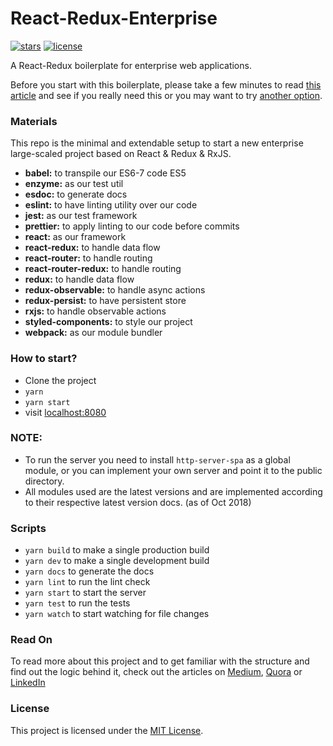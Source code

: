 # React-Redux-Enterprise

[![stars](https://img.shields.io/github/stars/Amin52J/React-Redux-Enterprise.svg?style=for-the-badge)](https://github.com/Amin52J/React-Redux-Enterprise/stargazers)
[![license](https://img.shields.io/github/license/Amin52J/React-Redux-Enterprise.svg?style=for-the-badge)](https://github.com/Amin52J/React-Redux-Enterprise/blob/master/LICENSE)

A React-Redux boilerplate for enterprise web applications.

Before you start with this boilerplate, please take a few minutes to read [this article](https://medium.com/@a.jafari.90/framework-less-single-page-application-a547325f6e0c) and see if you really need this or you may want to try [another option](https://github.com/Amin52J/frameworkless-spa).

### Materials

This repo is the minimal and extendable setup to start a new enterprise large-scaled project based on React & Redux & RxJS.

* **babel:** to transpile our ES6-7 code ES5
* **enzyme:** as our test util
* **esdoc:** to generate docs
* **eslint:** to have linting utility over our code
* **jest:** as our test framework
* **prettier:** to apply linting to our code before commits
* **react:** as our framework
* **react-redux:** to handle data flow
* **react-router:** to handle routing
* **react-router-redux:** to handle routing
* **redux:** to handle data flow
* **redux-observable:** to handle async actions
* **redux-persist:** to have persistent store
* **rxjs:** to handle observable actions
* **styled-components:** to style our project
* **webpack:** as our module bundler

### How to start?

* Clone the project
* `yarn`
* `yarn start`
* visit [localhost:8080](http://127.0.0.1:8080)

### NOTE:

* To run the server you need to install `http-server-spa` as a global module, or you can implement your own server and point it to the public directory.
* All modules used are the latest versions and are implemented according to their respective latest version docs. (as of Oct 2018)

### Scripts

* `yarn build` to make a single production build
* `yarn dev` to make a single development build
* `yarn docs` to generate the docs
* `yarn lint` to run the lint check
* `yarn start` to start the server
* `yarn test` to run the tests
* `yarn watch` to start watching for file changes

### Read On

To read more about this project and to get familiar with the structure and find out the logic behind it, check out the articles on [Medium](https://medium.com/@a.jafari.90/how-to-start-an-enterprise-project-with-react-and-redux-563d73b61ef4), [Quora](https://amin52j.quora.com/How-to-start-an-enterprise-project-with-React-and-Redux) or [LinkedIn](https://www.linkedin.com/pulse/how-start-enterprise-project-react-andredux-amin-jafari/)

### License

This project is licensed under the [MIT License](https://github.com/Amin52J/React-Redux-Enterprise/blob/master/LICENSE).
